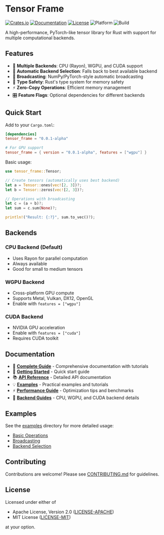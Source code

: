 # Tensor Frame

[![Crates.io](https://img.shields.io/crates/v/tensor_frame)](https://crates.io/crates/tensor_frame)
[![Documentation](https://docs.rs/tensor_frame/badge.svg)](https://docs.rs/tensor_frame)
[![License](https://img.shields.io/badge/license-MIT%2FApache--2.0-blue.svg)](LICENSE-MIT)
![Platform](https://img.shields.io/badge/platform-windows%20%7C%20macos%20%7C%20linux-lightgrey.svg)
![Build](https://img.shields.io/github/actions/workflow/status/TrainPioneers/Tensor-Frame/ci.yml?branch=main)


A high-performance, PyTorch-like tensor library for Rust with support for multiple computational backends.

## Features

- 🚀 **Multiple Backends**: CPU (Rayon), WGPU, and CUDA support
- 🔄 **Automatic Backend Selection**: Falls back to best available backend
- 📐 **Broadcasting**: NumPy/PyTorch-style automatic broadcasting
- 🎯 **Type Safety**: Rust's type system for memory safety
- ⚡ **Zero-Copy Operations**: Efficient memory management
- 🎛️ **Feature Flags**: Optional dependencies for different backends

## Quick Start

Add to your `Cargo.toml`:

```toml
[dependencies]
tensor_frame = "0.0.1-alpha"

# For GPU support
tensor_frame = { version = "0.0.1-alpha", features = ["wgpu"] }
```

Basic usage:

```rust
use tensor_frame::Tensor;

// Create tensors (automatically uses best backend)
let a = Tensor::ones(vec![2, 3])?;
let b = Tensor::zeros(vec![2, 3])?;

// Operations with broadcasting
let c = (a + b)?;
let sum = c.sum(None)?;

println!("Result: {:?}", sum.to_vec()?);
```

## Backends

### CPU Backend (Default)
- Uses Rayon for parallel computation
- Always available
- Good for small to medium tensors

### WGPU Backend
- Cross-platform GPU compute
- Supports Metal, Vulkan, DX12, OpenGL
- Enable with `features = ["wgpu"]`

### CUDA Backend  
- NVIDIA GPU acceleration
- Enable with `features = ["cuda"]`
- Requires CUDA toolkit

## Documentation

- 📖 [**Complete Guide**](https://trainpioneers.github.io/Tensor-Frame/) - Comprehensive documentation with tutorials
- 🚀 [**Getting Started**](https://trainpioneers.github.io/Tensor-Frame/getting-started.html) - Quick start guide  
- 📚 [**API Reference**](https://docs.rs/tensor_frame) - Detailed API documentation
- 💡 [**Examples**](https://trainpioneers.github.io/Tensor-Frame/examples/) - Practical examples and tutorials
- ⚡ [**Performance Guide**](https://trainpioneers.github.io/Tensor-Frame/performance.html) - Optimization tips and benchmarks
- 🔧 [**Backend Guides**](https://trainpioneers.github.io/Tensor-Frame/backends/) - CPU, WGPU, and CUDA backend details

## Examples

See the [examples](examples/) directory for more detailed usage:

- [Basic Operations](examples/basic_operations.rs)
- [Broadcasting](examples/broadcasting.rs)
- [Backend Selection](examples/backend_selection.rs)

## Contributing

Contributions are welcome! Please see [CONTRIBUTING.md](CONTRIBUTING.md) for guidelines.

## License

Licensed under either of

- Apache License, Version 2.0 ([LICENSE-APACHE](LICENSE-APACHE))
- MIT License ([LICENSE-MIT](LICENSE-MIT))

at your option.
